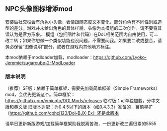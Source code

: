 ## NPC头像图标增添mod

安装后社交栏会有角色小头像，表情跟随态度文本变化，部分角色有不同性别或造型的差分。游戏并未给出角色的具体样貌，头像为本模组的二次创作，请不要将其误认为是官方形象。
模组（包括图片和代码）在DoL相关范围内自由使用，可二改二转；如果你想做一个类似功能也没问题，不需要问我。如果要二改或整合，请务必保留“图像说明”部分，或者在游戏内其他地方标注。

本mod依赖于modloader加载，modloader：https://github.com/Lyoko-Jeremie/sugarcube-2-ModLoader

### 版本说明
（推荐）SF版：依赖于简单框架，需要先加载简单框架（Simple Frameworks）mod，会优先更新这个。简单框架：https://github.com/emicoto/DOLMods/releases
临时版：可单独加载，分中文版和英文版
旧版本适配：为0.4.5以下的版本（如0.4.3.3）准备的，目前星扩（https://github.com/cphxj123/Dol-BJX-Ex）还是此版本

请早日更新新版游戏/加载简单框架助我脱离苦海，一份更新改三遍很累的5555
